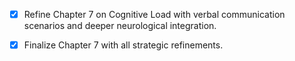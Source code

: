 - [x] Refine Chapter 7 on Cognitive Load with verbal communication scenarios and deeper neurological integration.
- [x] Finalize Chapter 7 with all strategic refinements.
      